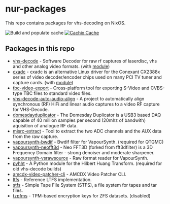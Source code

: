 # nur-packages
This repo contains packages for vhs-decoding on NixOS.

![Build and populate cache](https://github.com/JuniorISAJitterbug/nur-packages/workflows/Build%20and%20populate%20cache/badge.svg)
[![Cachix Cache](https://img.shields.io/badge/cachix-jitterbug-blue.svg)](https://jitterbug.cachix.org)


## Packages in this repo
- [vhs-decode](https://github.com/oyvindln/vhs-decode) - Software Decoder for raw rf captures of laserdisc, vhs and other analog video formats. (with [module](modules/vhs-decode/README.md))
- [cxadc](https://github.com/happycube/cxadc-linux3) - cxadc is an alternative Linux driver for the Conexant CX2388x series of video decoder/encoder chips used on many PCI TV tuner and capture cards. (with [module](modules/cxadc/README.md))
- [tbc-video-export](https://github.com/JuniorIsAJitterbug/tbc-video-export) - Cross-platform tool for exporting S-Video and CVBS-type TBC files to standard video files. 
- [vhs-decode-auto-audio-align](https://gitlab.com/wolfre/vhs-decode-auto-audio-align) - A project to automatically align synchronous (RF) HiFi and linear audio captures to a video RF capture for VHS-Decode.
- [domesdayduplicator](https://github.com/harrypm/DomesdayDuplicator) - The Domesday Duplicator is a USB3 based DAQ capable of 40 million samples per second (20mhz of bandwith) aquisition of analogue RF data.
- [misrc-extract](https://github.com/Stefan-Olt/MISRC) - Tool to extract the two ADC channels and the AUX data from the raw capture.
- [vapoursynth-bwdif](https://github.com/HomeOfVapourSynthEvolution/VapourSynth-Bwdif) - Bwdif filter for VapourSynth. (required for QTGMC)
- [vapoursynth-neofft3d](https://github.com/HomeOfAviSynthPlusEvolution/neo_FFT3D) - Neo FFT3D (forked from fft3dfilter) is a 3D Frequency Domain filter - strong denoiser and moderate sharpener.
- [vapoursynth-vsrawsource](https://github.com/JuniorIsAJitterbug/vsrawsource) - Raw format reader for VapourSynth.
- [pyhht](https://github.com/jaidevd/pyhht) - A Python module for the Hilbert Huang Transform. (required for old vhs-decode builds)
- [amcdx-video-patcher-cli](https://mogurenko.com) - AMCDX Video Patcher CLI.
- [ltfs](https://github.com/LinearTapeFileSystem/ltfs) - Reference LTFS implementation.
- [stfs](https://github.com/pojntfx/stfs) - Simple Tape File System (STFS), a file system for tapes and tar files.
- [tzpfms](https://git.sr.ht/~nabijaczleweli/tzpfms) - TPM-based encryption keys for ZFS datasets. (disabled)